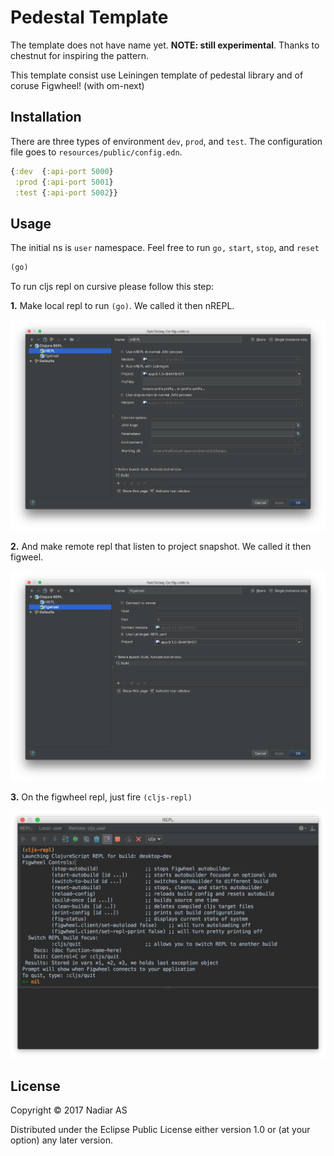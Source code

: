 # Pedestal Template

The template does not have name yet. **NOTE: still experimental**. Thanks to chestnut for inspiring the pattern.

This template consist use Leiningen template of pedestal library and of coruse Figwheel! (with om-next)

## Installation

There are three types of environment `dev`, `prod`, and `test`. The configuration file goes to `resources/public/config.edn`.

```clojure
{:dev  {:api-port 5000}
 :prod {:api-port 5001}
 :test {:api-port 5002}}
 ```


## Usage

The initial ns is `user` namespace. Feel free to run `go,` `start`, `stop`, and `reset`

```clojure
(go)
```

To run cljs repl on cursive please follow this step:

**1.** Make local repl to run `(go)`. We called it then nREPL.

![step 1](doc/img/nrepl.png)

**2.** And make remote repl that listen to project snapshot. We called it then figweel.

![step 2](doc/img/figwheel.png)

**3.** On the figwheel repl, just fire `(cljs-repl)`

![step 3](doc/img/cljs-repl.png)

## License

Copyright © 2017 Nadiar AS

Distributed under the Eclipse Public License either version 1.0 or (at
your option) any later version.
